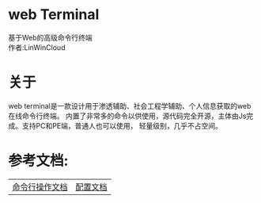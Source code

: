 # web Terminal
基于Web的高级命令行终端
<br />
作者:LinWinCloud

# 关于
web terminal是一款设计用于渗透辅助、社会工程学辅助、个人信息获取的web在线命令行终端。
内置了非常多的命令以供使用，源代码完全开源，主体由Js完成。支持PC和PE端，普通人也可以使用，
轻量级别，几乎不占空间。

# 参考文档:
<table>
  <td>
    <a href=''>命令行操作文档</a>
  </td>
  <td>
    <a href=''>配置文档</a>
  </td>
</table>
